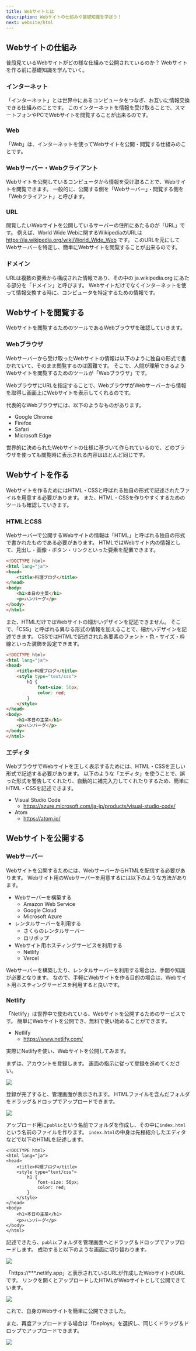 ```yaml
---
title: Webサイトとは
description: Webサイトの仕組みや基礎知識を学ぼう！
next: website/html
---
```


## Webサイトの仕組み

普段見ているWebサイトがどの様な仕組みで公開されているのか？
Webサイトを作る前に基礎知識を学んでいく。

### インターネット

「インターネット」とは世界中にあるコンピュータをつなぎ、お互いに情報交換できる仕組みのことです。
このインターネットを情報を受け取ることで、スマートフォンやPCでWebサイトを閲覧することが出来るのです。

### Web

「Web」は、インターネットを使ってWebサイトを公開・閲覧する仕組みのことです。

### Webサーバー・Webクライアント

Webサイトを公開しているコンピュータから情報を受け取ることで、Webサイトを閲覧できます。
一般的に、公開する側を「Webサーバー」・閲覧する側を「Webクライアント」と呼びます。

### URL

閲覧したいWebサイトを公開しているサーバーの住所にあたるのが「URL」です。
例えば、World Wide Webに関するWikipediaのURLは https://ja.wikipedia.org/wiki/World_Wide_Web です。
このURLを元にしてWebサーバーを特定し、簡単にWebサイトを閲覧することが出来るのです。

### ドメイン

URLは複数の要素から構成された情報であり、その中の ja.wikipedia.org にあたる部分を「ドメイン」と呼びます。
Webサイトだけでなくインターネットを使って情報交換する時に、コンピュータを特定するための情報です。


## Webサイトを閲覧する

Webサイトを閲覧するためのツールであるWebブラウザを確認していきます。

### Webブラウザ

Webサーバーから受け取ったWebサイトの情報は以下のように独自の形式で書かれていて、そのまま閲覧するのは困難です。
そこで、人間が理解できるようWebサイトを閲覧するためのツールが「Webブラウザ」です。

WebブラウザにURLを指定することで、WebブラウザがWebサーバーから情報を取得し画面上にWebサイトを表示してくれるのです。

代表的なWebブラウザには、以下のようなものがあります。

- Google Chrome
- Firefox
- Safari
- Microsoft Edge

世界的に決められたWebサイトの仕様に基づいて作られているので、どのブラウザを使っても閲覧時に表示される内容はほとんど同じです。


## Webサイトを作る

Webサイトを作るためにはHTML・CSSと呼ばれる独自の形式で記述されたファイルを用意する必要があります。
また、HTML・CSSを作りやすくするためのツールも確認していきます。

### HTMLとCSS

Webサーバーで公開するWebサイトの情報は「HTML」と呼ばれる独自の形式で書かれたものである必要があります。
HTMLではWebサイト内の情報として、見出し・画像・ボタン・リンクといった要素を配置できます。

```html
<!DOCTYPE html>
<html lang="ja">
<head>
    <title>料理ブログ</title>
</head>
<body>
    <h1>本日の主菜</h1>
    <p>ハンバーグ</p>
</body>
</html>
```

また、HTMLだけではWebサイトの細かいデザインを記述できません。
そこで、「CSS」と呼ばれる異なる形式の情報を加えることで、細かいデザインを記述できます。
CSSではHTMLで記述された各要素のフォント・色・サイズ・枠線といった装飾を設定できます。

```html
<!DOCTYPE html>
<html lang="ja">
<head>
    <title>料理ブログ</title>
    <style type="text/css">
        h1 {
            font-size: 56px;
            color: red;
        }
    </style>
</head>
<body>
    <h1>本日の主菜</h1>
    <p>ハンバーグ</p>
</body>
</html>
```

### エディタ

WebブラウザでWebサイトを正しく表示するためには、HTML・CSSを正しい形式で記述する必要があります。
以下のような「エディタ」を使うことで、誤った形式を警告してくれたり、自動的に補完入力してくれたりするため、簡単にHTML・CSSを記述できます。

- Visual Studio Code
  - https://azure.microsoft.com/ja-jp/products/visual-studio-code/
- Atom
  - https://atom.io/


## Webサイトを公開する

### Webサーバー

Webサイトを公開するためには、WebサーバーからHTMLを配信する必要があります。
Webサイト用のWebサーバーを用意するには以下のような方法があります。

- Webサーバーを構築する
    - Amazon Web Service
    - Google Cloud
    - Microsoft Azure
- レンタルサーバーを利用する
    - さくらのレンタルサーバー
    - ロリポップ
- Webサイト用ホスティングサービスを利用する
    - Netlify
    - Vercel

Webサーバーを構築したり、レンタルサーバーを利用する場合は、手間や知識が必要となります。
なので、手軽にWebサイトを作る目的の場合は、Webサイト用ホスティングサービスを利用すると良いです。

### Netlify

「Netlify」は世界中で使われている、Webサイトを公開するためのサービスです。
簡単にWebサイトを公開でき、無料で使い始めることができます。

- Netlify
    - https://www.netlify.com/

実際にNetlifyを使い、Webサイトを公開してみます。

まずは、アカウントを登録します。
画面の指示に従って登録を進めてください。

![](/images/website/netlify-01.png)

登録が完了すると、管理画面が表示されます。
HTMLファイルを含んだフォルダをドラッグ＆ドロップでアップロードできます。

![](/images/website/netlify-02.png)

アップロード用に`public`という名前でフォルダを作成し、その中に`index.html`という名前のファイルを作ります。
`index.html`の中身は先程紹介したエディタなどで以下のHTMLを記述します。

```html[public/index.html]
<!DOCTYPE html>
<html lang="ja">
<head>
    <title>料理ブログ</title>
    <style type="text/css">
        h1 {
            font-size: 56px;
            color: red;
        }
    </style>
</head>
<body>
    <h1>本日の主菜</h1>
    <p>ハンバーグ</p>
</body>
</html>
```

記述できたら、`public`フォルダを管理画面へとドラッグ＆ドロップでアップロードします。
成功すると以下のような画面に切り替わります。

![](/images/website/netlify-03.png)

「https://***.netlify.app」と表示されているURLが作成したWebサイトのURLです。
リンクを開くとアップロードしたHTMLがWebサイトとして公開できています。

![](/images/website/netlify-04.png)

これで、自身のWebサイトを簡単に公開できました。

また、再度アップロードする場合は「Deploys」を選択し、同じくドラッグ＆ドロップでアップロードできます。

![](/images/website/netlify-05.png)
